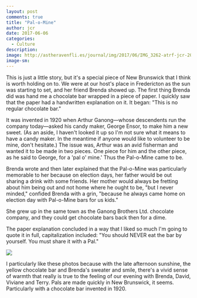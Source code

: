 ```yaml
---
layout: post
comments: true
title: "Pal-o-Mine"
author: jcr
date: 2017-06-06
categories:
  - Culture
description: 
image: http://astheravenfli.es/journal/img/2017/06/IMG_3262-atrf-jcr-2000-web.jpg
image-sm:
---
```


This is just a little story, but it's a special piece of New Brunswick that I think is worth holding on to. We were at our host's place in Fredericton as the sun was starting to set, and her friend Brenda showed up. The first thing Brenda did was hand me a chocolate bar wrapped in a piece of paper. I quickly saw that the paper had a handwritten explanation on it. It began: "This is no regular chocolate bar."

It was invented in 1920 when Arthur Ganong—whose descendents run the company today—asked his candy maker, George Ensor, to make him a new sweet. (As an aside, I haven't looked it up so I'm not sure what it means to have a candy maker. In the meantime if anyone would like to volunteer to be mine, don't hesitate.) The issue was, Arthur was an avid fisherman and wanted it to be made in two pieces. One piece for him and the other piece, as he said to George, for a 'pal o' mine.' Thus the Pal-o-Mine came to be.

Brenda wrote and then later explained that the Pal-o-Mine was particularly memorable to her because on election days, her father would be out sharing a drink with some friends. Her mother would always be fretting about him being out and not home where he ought to be, "but I never minded," confided Brenda with a grin, "because he always came home on election day with Pal-o-Mine bars for us kids."

She grew up in the same town as the Ganong Brothers Ltd. chocolate company, and they could get chocolate bars back then for a dime. 

The paper explanation concluded in a way that I liked so much I'm going to quote it in full, capitalization included: "You should NEVER eat the bar by yourself. You must share it with a Pal."

<img src="http://astheravenfli.es/journal/img/2017/06/IMG_3264-atrf-jcr-2000-web.jpg">

I particularly like these photos because with the late afternoon sunshine, the yellow chocolate bar and Brenda's sweater and smile, there's a vivid sense of warmth that really is true to the feeling of our evening with Brenda, David, Viviane and Terry. Pals are made quickly in New Brunswick, it seems. Particularly with a chocolate bar invented in 1920.